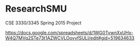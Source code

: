 # ResearchSMU
CSE 3330/3345 Spring 2015 Project

https://docs.google.com/spreadsheets/d/1WG0TvwnXxUHx-W4Q7MVq2STe73t1AZWCVLOovyfSULI/edit#gid=519634633
